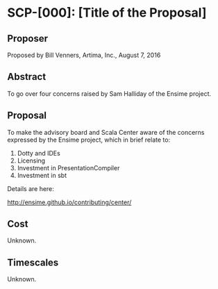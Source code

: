 # SCP-[000]: [Title of the Proposal]

## Proposer

Proposed by Bill Venners, Artima, Inc., August 7, 2016

## Abstract

To go over four concerns raised by Sam Halliday of the Ensime project.

## Proposal

To make the advisory board and Scala Center aware of the concerns expressed
by the Ensime project, which in brief relate to:

1. Dotty and IDEs
2. Licensing
3. Investment in PresentationCompiler
4. Investment in sbt

Details are here:

http://ensime.github.io/contributing/center/

## Cost

Unknown.

## Timescales

Unknown.
